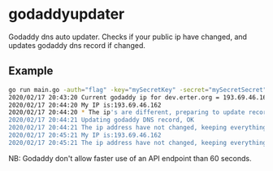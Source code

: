 # godaddyupdater
Godaddy dns auto updater. Checks if your public ip have changed, and updates godaddy dns record if changed.

## Example

```bash
go run main.go -auth="flag" -key="mySecretKey" -secret="mySecretSecret" -checkInterval=60 -domain="erter.org" -subDomain="dev"
2020/02/17 20:43:20 Current godaddy ip for dev.erter.org = 193.69.46.161
2020/02/17 20:44:20 My IP is:193.69.46.162
2020/02/17 20:44:20 * The ip's are different, preparing to update record at godaddy.
2020/02/17 20:44:21 Updating godaddy DNS record, OK
2020/02/17 20:44:21 The ip address have not changed, keeping everything as it is.
2020/02/17 20:45:21 My IP is:193.69.46.162
2020/02/17 20:45:21 The ip address have not changed, keeping everything as it is.
```

NB: Godaddy don't allow faster use of an API endpoint than 60 seconds.

